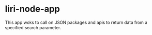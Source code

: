 # liri-node-app
This app woks to call on JSON packages and apis to return data from a specified search parameter.
